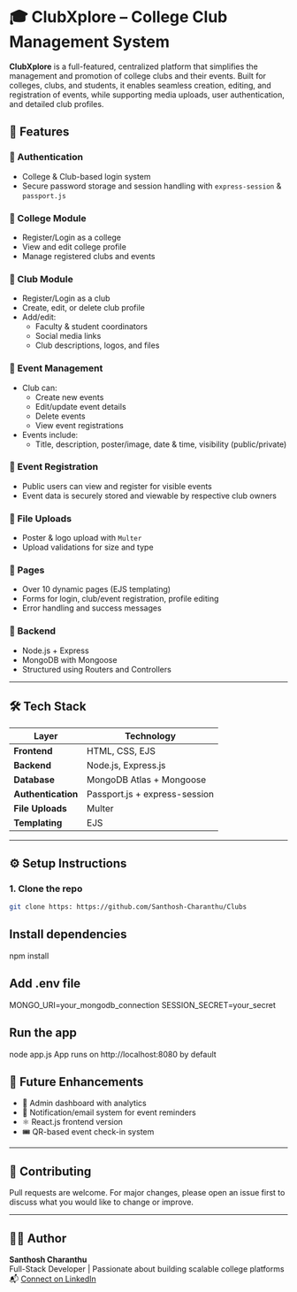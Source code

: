 # 🎓 ClubXplore – College Club Management System

**ClubXplore** is a full-featured, centralized platform that simplifies the management and promotion of college clubs and their events. Built for colleges, clubs, and students, it enables seamless creation, editing, and registration of events, while supporting media uploads, user authentication, and detailed club profiles.

## 🚀 Features

### 🔐 Authentication
- College & Club-based login system
- Secure password storage and session handling with `express-session` & `passport.js`

### 🏫 College Module
- Register/Login as a college
- View and edit college profile
- Manage registered clubs and events

### 🎉 Club Module
- Register/Login as a club
- Create, edit, or delete club profile
- Add/edit:
  - Faculty & student coordinators
  - Social media links
  - Club descriptions, logos, and files

### 📅 Event Management
- Club can:
  - Create new events
  - Edit/update event details
  - Delete events
  - View event registrations
- Events include:
  - Title, description, poster/image, date & time, visibility (public/private)

### 🧾 Event Registration
- Public users can view and register for visible events
- Event data is securely stored and viewable by respective club owners

### 📂 File Uploads
- Poster & logo upload with `Multer`
- Upload validations for size and type

### 📑 Pages
- Over 10 dynamic pages (EJS templating)
- Forms for login, club/event registration, profile editing
- Error handling and success messages

### 💾 Backend
- Node.js + Express
- MongoDB with Mongoose
- Structured using Routers and Controllers

---

## 🛠 Tech Stack

| Layer       | Technology                          |
|-------------|--------------------------------------|
| **Frontend**| HTML, CSS, EJS                       |
| **Backend** | Node.js, Express.js                 |
| **Database**| MongoDB Atlas + Mongoose            |
| **Authentication** | Passport.js + express-session |
| **File Uploads**| Multer                           |
| **Templating**| EJS                               |

---

## ⚙️ Setup Instructions

### 1. Clone the repo

```bash
git clone https: https://github.com/Santhosh-Charanthu/Clubs

```

## Install dependencies

npm install

## Add .env file

MONGO_URI=your_mongodb_connection
SESSION_SECRET=your_secret

## Run the app

node app.js
App runs on http://localhost:8080 by default

## 🧠 Future Enhancements

- 🧾 Admin dashboard with analytics  
- 📧 Notification/email system for event reminders  
- ⚛️ React.js frontend version  
- 🎟️ QR-based event check-in system  

---

## 🤝 Contributing

Pull requests are welcome. For major changes, please open an issue first to discuss what you would like to change or improve.

---

## 👨‍💻 Author

**Santhosh Charanthu**  
Full-Stack Developer | Passionate about building scalable college platforms  
📬 [Connect on LinkedIn](https://www.linkedin.com/in/santhosh-charanthu-bb6102300/)
